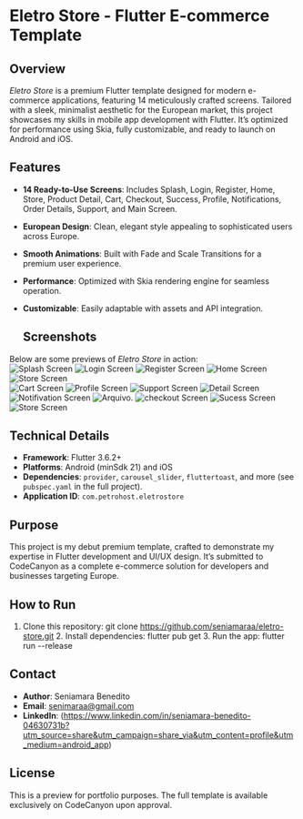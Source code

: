 # Eletro Store - Flutter E-commerce Template

## Overview  
*Eletro Store* is a premium Flutter template designed for modern e-commerce applications, featuring 14 meticulously crafted screens. Tailored with a sleek, minimalist aesthetic for the European market, this project showcases my skills in mobile app development with Flutter. It’s optimized for performance using Skia, fully customizable, and ready to launch on Android and iOS.

## Features  
- **14 Ready-to-Use Screens**: Includes Splash, Login, Register, Home, Store, Product Detail, Cart, Checkout, Success, Profile, Notifications, Order Details, Support, and Main Screen.  
- **European Design**: Clean, elegant style appealing to sophisticated users across Europe.  
- **Smooth Animations**: Built with Fade and Scale Transitions for a premium user experience.  
- **Performance**: Optimized with Skia rendering engine for seamless operation.  
- **Customizable**: Easily adaptable with assets and API integration.

   ## Screenshots  
Below are some previews of *Eletro Store* in action:  
![Splash Screen](screenshots/splah.jpg) 
![Login Screen](screenshots/login.jpg) 
![Register Screen](screenshots/register.jpg)
![Home Screen](screenshots/home.jpg)    
![Store Screen](screenshots/shop.jpg)  
![Cart Screen](screenshots/cart.jpg) 
![Profile Screen](screenshots/perfil.jpg)
![Support Screen](screenshots/suport.jpg) 
![Detail Screen](screenshots/detail.jpg) 
![Notifivation Screen](screenshots/not.jpg) 
![Arquivo](screenshots/o.jpg).
![checkout Screen](screenshots/check.jpg) 
![Sucess Screen](screenshots/sucess.jpg) 
![Store Screen](screenshots/shop.jpg) 

## Technical Details  
- **Framework**: Flutter 3.6.2+  
- **Platforms**: Android (minSdk 21) and iOS  
- **Dependencies**: `provider`, `carousel_slider`, `fluttertoast`, and more (see `pubspec.yaml` in the full project).  
- **Application ID**: `com.petrohost.eletrostore`  

## Purpose  
This project is my debut premium template, crafted to demonstrate my expertise in Flutter development and UI/UX design. It’s submitted to CodeCanyon as a complete e-commerce solution for developers and businesses targeting Europe.

## How to Run  
1. Clone this repository:
   git clone https://github.com/seniamaraa/eletro-store.git
   2. Install dependencies:
      flutter pub get
   3. Run the app:
      flutter run --release
      

## Contact  
- **Author**: Seniamara Benedito 
- **Email**: senimaraa@gmail.com  
- **LinkedIn**: (https://www.linkedin.com/in/seniamara-benedito-04630731b?utm_source=share&utm_campaign=share_via&utm_content=profile&utm_medium=android_app)

## License  
This is a preview for portfolio purposes. The full template is available exclusively on CodeCanyon upon approval.
